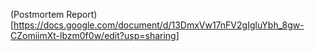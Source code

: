 (Postmortem Report)[https://docs.google.com/document/d/13DmxVw17nFV2gIgluYbh_8gw-CZomiimXt-lbzm0f0w/edit?usp=sharing]
